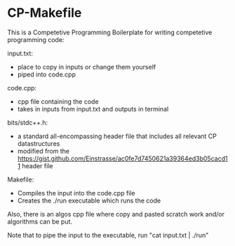 # CP-Makefile
This is a Competetive Programming Boilerplate for writing competetive programming code:

input.txt:
- place to copy in inputs or change them yourself
- piped into code.cpp

code.cpp:
- cpp file containing the code
- takes in inputs from input.txt and outputs in terminal

bits/stdc++.h:
- a standard all-encompassing header file that includes all relevant CP datastructures
- modified from the https://gist.github.com/Einstrasse/ac0fe7d7450621a39364ed3b05cacd11 header file

Makefile:
- Compiles the input into the code.cpp file
- Creates the ./run executable which runs the code

Also, there is an algos cpp file where copy and pasted scratch work and/or algorithms can be put.

Note that to pipe the input to the executable, run "cat input.txt | ./run"
